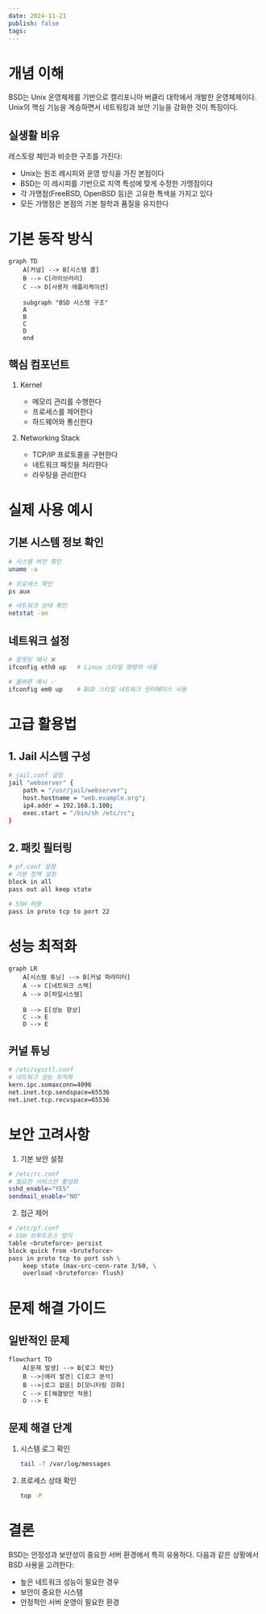 ```yaml
---
date: 2024-11-21
publish: false
tags:
---
```

# 개념 이해
BSD는 Unix 운영체제를 기반으로 캘리포니아 버클리 대학에서 개발한 운영체제이다. Unix의 핵심 기능을 계승하면서 네트워킹과 보안 기능을 강화한 것이 특징이다.

## 실생활 비유
레스토랑 체인과 비슷한 구조를 가진다:
- Unix는 원조 레시피와 운영 방식을 가진 본점이다
- BSD는 이 레시피를 기반으로 지역 특성에 맞게 수정한 가맹점이다
- 각 가맹점(FreeBSD, OpenBSD 등)은 고유한 특색을 가지고 있다
- 모든 가맹점은 본점의 기본 철학과 품질을 유지한다

# 기본 동작 방식

```mermaid
graph TD
    A[커널] --> B[시스템 콜]
    B --> C[라이브러리]
    C --> D[사용자 애플리케이션]
    
    subgraph "BSD 시스템 구조"
    A
    B
    C
    D
    end
```

## 핵심 컴포넌트
1. Kernel
   - 메모리 관리를 수행한다
   - 프로세스를 제어한다
   - 하드웨어와 통신한다

2. Networking Stack
   - TCP/IP 프로토콜을 구현한다
   - 네트워크 패킷을 처리한다
   - 라우팅을 관리한다

# 실제 사용 예시

## 기본 시스템 정보 확인
```bash
# 시스템 버전 확인
uname -a

# 프로세스 확인
ps aux

# 네트워크 상태 확인
netstat -an
```

## 네트워크 설정
```bash
# 잘못된 예시 ❌
ifconfig eth0 up   # Linux 스타일 명령어 사용

# 올바른 예시 ✅
ifconfig em0 up    # BSD 스타일 네트워크 인터페이스 사용
```

# 고급 활용법

## 1. Jail 시스템 구성
```bash
# jail.conf 설정
jail "webserver" {
    path = "/usr/jail/webserver";
    host.hostname = "web.example.org";
    ip4.addr = 192.168.1.100;
    exec.start = "/bin/sh /etc/rc";
}
```

## 2. 패킷 필터링
```bash
# pf.conf 설정
# 기본 정책 설정
block in all
pass out all keep state

# SSH 허용
pass in proto tcp to port 22
```

# 성능 최적화

```mermaid
graph LR
    A[시스템 튜닝] --> B[커널 파라미터]
    A --> C[네트워크 스택]
    A --> D[파일시스템]
    
    B --> E[성능 향상]
    C --> E
    D --> E
```

## 커널 튜닝
```bash
# /etc/sysctl.conf
# 네트워크 성능 최적화
kern.ipc.somaxconn=4096
net.inet.tcp.sendspace=65536
net.inet.tcp.recvspace=65536
```

# 보안 고려사항

1. 기본 보안 설정
```bash
# /etc/rc.conf
# 필요한 서비스만 활성화
sshd_enable="YES"
sendmail_enable="NO"
```

2. 접근 제어
```bash
# /etc/pf.conf
# SSH 브루트포스 방지
table <bruteforce> persist
block quick from <bruteforce>
pass in proto tcp to port ssh \
    keep state (max-src-conn-rate 3/60, \
    overload <bruteforce> flush)
```

# 문제 해결 가이드

## 일반적인 문제

```mermaid
flowchart TD
    A[문제 발생] --> B{로그 확인}
    B -->|에러 발견| C[로그 분석]
    B -->|로그 없음| D[모니터링 강화]
    C --> E[해결방안 적용]
    D --> E
```

## 문제 해결 단계
1. 시스템 로그 확인
   ```bash
   tail -f /var/log/messages
   ```

2. 프로세스 상태 확인
   ```bash
   top -P
   ```

# 결론
BSD는 안정성과 보안성이 중요한 서버 환경에서 특히 유용하다. 다음과 같은 상황에서 BSD 사용을 고려한다:
- 높은 네트워크 성능이 필요한 경우
- 보안이 중요한 시스템
- 안정적인 서버 운영이 필요한 환경